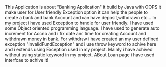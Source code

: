 This Application is about "Banking Application" it build by Java with OOPS it make user for User friendly Exception option it can help the people to create a bank and bank Account and can have deposit,withdrawn etc... In my project i have used Exception to handle for user friendly. I have used some Object oriented programming language. I have used to generate auto increment for Accno and i fix date and time for creating Account and withdrawn money in bank. For withdraw i have created an my user defined exception "InvalidFundException" and i use throw keyword to achive here and i extends using Exception used in my project. Mainly i have achived without using static keyword in my project. ABout Loan page i have used interfcae to achive it!
